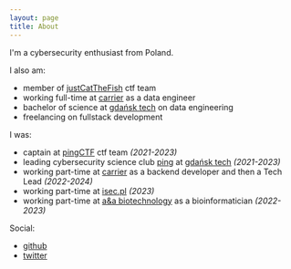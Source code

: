 ```yaml
---
layout: page
title: About
---
```


I'm a cybersecurity enthusiast from Poland.

I also am:
- member of [justCatTheFish](https://ctftime.org/team/33893) ctf team
- working full-time at [carrier](https://www.carrier.com/commercial/pl/pl/) as a data engineer
- bachelor of science at [gdańsk tech](https://pg.edu.pl/) on data engineering
- freelancing on fullstack development

I was:
- captain at [pingCTF](https://ctftime.org/team/147266) ctf team *(2021-2023)*
- leading cybersecurity science club [ping](https://knping.pl/) at [gdańsk tech](https://pg.edu.pl/) *(2021-2023)*
- working part-time at [carrier](https://www.carrier.com/commercial/pl/pl/) as a backend developer and then a Tech Lead *(2022-2024)*
- working part-time at [isec.pl](http://isec.pl/) *(2023)*
- working part-time at [a&a biotechnology](https://www.aabiot.com/) as a bioinformatician *(2022-2023)*

Social:
- [github](https://github.com/tomek7667)
- [twitter](https://twitter.com/_tomek7667)
